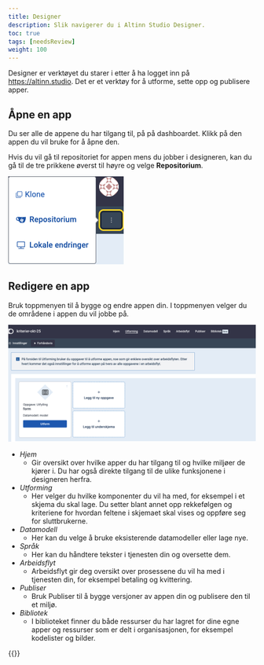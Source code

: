 ```yaml
---
title: Designer
description: Slik navigerer du i Altinn Studio Designer.
toc: true
tags: [needsReview]
weight: 100
---
```


Designer er verktøyet du starer i etter å ha logget inn på https://altinn.studio.
Det er et verktøy for å utforme, sette opp og publisere apper.

## Åpne en app
Du ser alle de appene du har tilgang til, på på dashboardet.
Klikk på den appen du vil bruke for å åpne den.

Hvis du vil gå til repositoriet for appen mens du jobber i designeren, kan du gå til de tre prikkene øverst til høyre og velge __Repositorium__.

![Profilmeny i Designer](designer-profile-menu.png "Lenke til repository")

## Redigere en app

Bruk toppmenyen til å bygge og endre appen din. I toppmenyen velger du de områdene i appen du vil jobbe på.

![Menyer i Altinn Studio Designer](nav-menus.png "Menyer i Altinn Studio Designer")

- _Hjem_
  - Gir oversikt over hvilke apper du har tilgang til og hvilke miljøer de kjører i. Du har også direkte tilgang til de ulike funksjonene i designeren herfra.
- _Utforming_
  - Her velger du hvilke komponenter du vil ha med, for eksempel i et skjema du skal lage. Du setter blant annet opp rekkefølgen og kriteriene for hvordan feltene i skjemaet skal vises og oppføre seg for sluttbrukerne.
- _Datamodell_
  - Her kan du velge å bruke eksisterende datamodeller eller lage nye.
- _Språk_
  - Her kan du håndtere tekster i tjenesten din og oversette dem.
- _Arbeidsflyt_
  - Arbeidsflyt gir deg oversikt over prosessene du vil ha med i tjenesten din, for eksempel betaling og kvittering.
- _Publiser_
  - Bruk Publiser til å bygge versjoner av appen din og publisere den til et miljø. 
- _Bibliotek_
  - I biblioteket finner du både ressurser du har lagret for dine egne apper og ressurser som er delt i organisasjonen, for eksempel kodelister og bilder. 

{{<children />}}